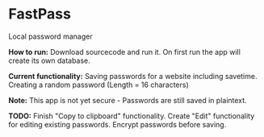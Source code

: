 # FastPass
Local password manager

**How to run:**
Download sourcecode and run it. On first run the app will create its own database.

**Current functionality:**
Saving passwords for a website including savetime.
Creating a random password (Length = 16 characters)

**Note:** This app is not yet secure - Passwords are still saved in plaintext.

**TODO:**
Finish "Copy to clipboard" functionality.
Create "Edit" functionality for editing existing passwords.
Encrypt passwords before saving.
